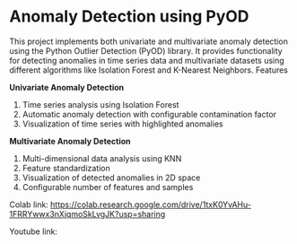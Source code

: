 # Anomaly Detection using PyOD

This project implements both univariate and multivariate anomaly detection using the Python Outlier Detection (PyOD) library. It provides functionality for detecting anomalies in time series data and multivariate datasets using different algorithms like Isolation Forest and K-Nearest Neighbors.
Features

**Univariate Anomaly Detection**

1. Time series analysis using Isolation Forest
2. Automatic anomaly detection with configurable contamination factor
3. Visualization of time series with highlighted anomalies


**Multivariate Anomaly Detection**

1. Multi-dimensional data analysis using KNN
2. Feature standardization
3. Visualization of detected anomalies in 2D space
4. Configurable number of features and samples


Colab link: https://colab.research.google.com/drive/1txK0YvAHu-1FRRYwwx3nXjqmoSkLvgJK?usp=sharing

Youtube link: 
